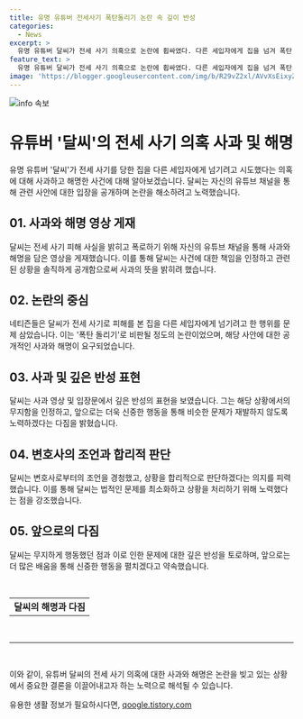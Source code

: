 ```yaml
---
title: 유명 유튜버 전세사기 폭탄돌리기 논란 속 깊이 반성
categories:
  - News
excerpt: >
  유명 유튜버 달씨가 전세 사기 의혹으로 논란에 휩싸였다. 다른 세입자에게 집을 넘겨 폭탄 돌리기를 시도했다는 주장에 대해 사과하고, 해당 영상을 삭제했다. 그는 변호사인 사촌오빠의 조언을 받아 새 세입자를 구하는 동안 법적 문제를 피하기 위해 명의를 받았다고 설명하며 깊은 반성과 무지를 고백했다. 당시 부동산에 대한 지식 부족을 인정하며 미래에는 신중히 행동하고 더 많은 배움을 통해 재발을 막겠다는 의지를 밝혔다.
feature_text: >
  유명 유튜버 달씨가 전세 사기 의혹으로 논란에 휩싸였다. 다른 세입자에게 집을 넘겨 폭탄 돌리기를 시도했다는 주장에 대해 사과하고, 해당 영상을 삭제했다. 그는 변호사인 사촌오빠의 조언을 받아 새 세입자를 구하는 동안 법적 문제를 피하기 위해 명의를 받았다고 설명하며 깊은 반성과 무지를 고백했다. 당시 부동산에 대한 지식 부족을 인정하며 미래에는 신중히 행동하고 더 많은 배움을 통해 재발을 막겠다는 의지를 밝혔다.
image: 'https://blogger.googleusercontent.com/img/b/R29vZ2xl/AVvXsEixyZcFfHzMRdzZMjFBmAUKJYCLCGyLL1o632UiGVXcaFdKo_bkvkuCioo0uUKlGfBVcT3P84aROyZIXSBEx3Aw5nCQ3pTgDom1WDC4m8eifvWiAmWEEVb4x6G_l8C0QH225ldMjyaFvpxGEBGNO37VmDTDMHGhJPq73UglMfDca1-0aw/s1600/blogspot.png'
---
```


<p><img src="https://blogger.googleusercontent.com/img/b/R29vZ2xl/AVvXsEixyZcFfHzMRdzZMjFBmAUKJYCLCGyLL1o632UiGVXcaFdKo_bkvkuCioo0uUKlGfBVcT3P84aROyZIXSBEx3Aw5nCQ3pTgDom1WDC4m8eifvWiAmWEEVb4x6G_l8C0QH225ldMjyaFvpxGEBGNO37VmDTDMHGhJPq73UglMfDca1-0aw/s1600/blogspot.png" alt="info 속보" /></p>

<h1>유튜버 '달씨'의 전세 사기 의혹 사과 및 해명</h1>

<p data-ke-size="size16">유명 유튜버 '달씨'가 전세 사기를 당한 집을 다른 세입자에게 넘기려고 시도했다는 의혹에 대해 사과하고 해명한 사건에 대해 알아보겠습니다. 달씨는 자신의 유튜브 채널을 통해 관련 사안에 대한 입장을 공개하며 논란을 해소하려고 노력했습니다.</p>

<h2 data-ke-size="size26">01. 사과와 해명 영상 게재</h2>

<p data-ke-size="size16">달씨는 전세 사기 피해 사실을 밝히고 폭로하기 위해 자신의 유튜브 채널을 통해 사과와 해명을 담은 영상을 게재했습니다. 이를 통해 달씨는 사건에 대한 책임을 인정하고 관련된 상황을 솔직하게 공개함으로써 사과의 뜻을 밝히려 했습니다.</p>

<h2 data-ke-size="size26">02. 논란의 중심</h2>

<p data-ke-size="size16">네티즌들은 달씨가 전세 사기로 피해를 본 집을 다른 세입자에게 넘기려고 한 행위를 문제 삼았습니다. 이는 '폭탄 돌리기'로 비판될 정도의 논란이었으며, 해당 사안에 대한 공개적인 사과와 해명이 요구되었습니다.</p>

<h2 data-ke-size="size26">03. 사과 및 깊은 반성 표현</h2>

<p data-ke-size="size16">달씨는 사과 영상 및 입장문에서 깊은 반성의 표현을 보였습니다. 그는 해당 상황에서의 무지함을 인정하고, 앞으로는 더욱 신중한 행동을 통해 비슷한 문제가 재발하지 않도록 노력하겠다는 다짐을 밝혔습니다.</p>

<h2 data-ke-size="size26">04. 변호사의 조언과 합리적 판단</h2>

<p data-ke-size="size16">달씨는 변호사로부터의 조언을 경청했고, 상황을 합리적으로 판단하겠다는 의지를 피력했습니다. 이를 통해 달씨는 법적인 문제를 최소화하고 상황을 처리하기 위해 노력했다는 점을 강조했습니다.</p>

<h2 data-ke-size="size26">05. 앞으로의 다짐</h2>

<p data-ke-size="size16">달씨는 무지하게 행동했던 점과 이로 인한 문제에 대한 깊은 반성을 토로하며, 앞으로는 더 많은 배움을 통해 신중한 행동을 펼치겠다고 약속했습니다.</p>

<p data-ke-size="size16">&nbsp;</p>

<table>
    <tbody>
        <tr>
            <td style="text-align: center; height: 17px;"><b>달씨의 해명과 다짐</b></td>
        </tr>
    </tbody>
</table>

<p data-ke-size="size16">&nbsp;</p>

<hr>

<p data-ke-size="size16">&nbsp;</p>

<p data-ke-size="size16">이와 같이, 유튜버 달씨의 전세 사기 의혹에 대한 사과와 해명은 논란을 빚고 있는 상황에서 중요한 결론을 이끌어내고자 하는 노력으로 해석될 수 있습니다.</p>
유용한 생활 정보가 필요하시다면, <a href="https://qoogle.tistory.com" rel="dofollow">qoogle.tistory.com</a>


